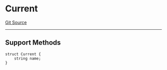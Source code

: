 # Current
[Git Source](https://github.com/metacontract/mc/blob/b874bc295b567a7e9bd6d6c63dfe84df116a2f3a/src/devkit/registry/context/Current.sol)

---------------------
Support Methods
-----------------------


```solidity
struct Current {
    string name;
}
```

